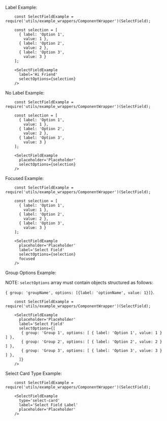 Label Example:

```example
    const SelectFieldExample = require('utils/example_wrappers/ComponentWrapper')(SelectField);

    const selection = [
      { label: 'Option 1',
        value: 1 },
      { label: 'Option 2',
        value: 2 },
      { label: 'Option 3',
        value: 3 }
    ];

    <SelectFieldExample
      label='Hi Friend'
      selectOptions={selection}
    />
```

No Label Example:

```example
    const SelectFieldExample = require('utils/example_wrappers/ComponentWrapper')(SelectField);

    const selection = [
      { label: 'Option 1',
        value: 1 },
      { label: 'Option 2',
        value: 2 },
      { label: 'Option 3',
        value: 3 }
    ];

    <SelectFieldExample
      placeholder='Placeholder'
      selectOptions={selection}
    />
```

Focused Example:
```example
    const SelectFieldExample = require('utils/example_wrappers/ComponentWrapper')(SelectField);

    const selection = [
      { label: 'Option 1',
        value: 1 },
      { label: 'Option 2',
        value: 2 },
      { label: 'Option 3',
        value: 3 }
    ];

    <SelectFieldExample
      placeholder='Placeholder'
      label='Select Field'
      selectOptions={selection}
      focused
    />
```

Group Options Example:

NOTE: `selectOptions` array must contain objects structured as follows:

`{ group: 'groupName', options: [{label: 'optionName', value: 1}]}`.

```example
    const SelectFieldExample = require('utils/example_wrappers/ComponentWrapper')(SelectField);

    <SelectFieldExample
      placeholder='Placeholder'
      label='Select Field'
      selectOptions={[
       { group: 'Group 1', options: [ { label: 'Option 1', value: 1 } ] },
       { group: 'Group 2', options: [ { label: 'Option 2', value: 2 } ] },
       { group: 'Group 3', options: [ { label: 'Option 3', value: 3 } ] },
      ]}
    />
```

Select Card Type Example:

```example
    const SelectFieldExample = require('utils/example_wrappers/ComponentWrapper')(SelectField);

    <SelectFieldExample
      type='select-card'
      label='Select Field Label'
      placeholder='Placeholder'
    />
```
